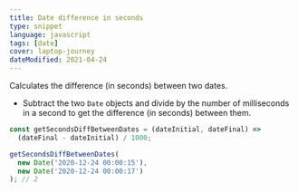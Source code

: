 ```yaml
---
title: Date difference in seconds
type: snippet
language: javascript
tags: [date]
cover: laptop-journey
dateModified: 2021-04-24
---
```


Calculates the difference (in seconds) between two dates.

- Subtract the two `Date` objects and divide by the number of milliseconds in a second to get the difference (in seconds) between them.

```js
const getSecondsDiffBetweenDates = (dateInitial, dateFinal) =>
  (dateFinal - dateInitial) / 1000;
```

```js
getSecondsDiffBetweenDates(
  new Date('2020-12-24 00:00:15'),
  new Date('2020-12-24 00:00:17')
); // 2
```
